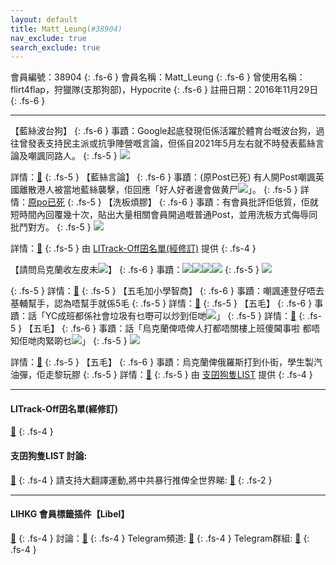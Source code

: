 ```yaml
---
layout: default
title: Matt_Leung(#38904)
nav_exclude: true
search_exclude: true
---
```


會員編號：38904
{: .fs-6 }
會員名稱：Matt_Leung
{: .fs-6 }
曾使用名稱：flirt4flap，狩獵隊(支那狗部)，Hypocrite
{: .fs-6 }
註冊日期：2016年11月29日
{: .fs-6 }

---

<div class="code-example" markdown="1">

【藍絲波台狗】
{: .fs-6 }
事蹟：Google起底發現佢係活躍於體育台嘅波台狗，過往曾發表支持民主派或抗爭陣營嘅言論，但係自2021年5月左右就不時發表藍絲言論及嘲諷同路人。
{: .fs-5 }
![](https://na.cx/i/dWm2Fda.png)


詳情：[🔗](https://bit.ly/3HsrXZU)
{: .fs-5 }
【藍絲言論】
{: .fs-6 }
事蹟：(原Post已死) 有人開Post嘲諷英國離散港人被當地藍絲襲擊，佢回應「好人好者邊會做黄尸![](https://cdn.lihkg.com/assets/faces/normal/dead.gif)」。
{: .fs-5 }
詳情：[原po已死](https://lihkg.com/thread/2789074/page/1)
{: .fs-5 }
【洗板煩膠】
{: .fs-6 }
事蹟：有會員批評佢低質，佢就短時間內回覆幾十次，貼出大量相關會員開過嘅普通Post，並用洗板方式侮辱同批鬥對方。
{: .fs-5 }
![](https://na.cx/i/rujvO6v.png)


詳情：[🔗](https://lih.kg/hdGugT)
{: .fs-5 }
由 [LITrack-Off囝名單(經修訂)](#litrack-off囝名單(經修訂)) 提供
{: .fs-4 }

</div>
<div class="code-example" markdown="1">

【請問烏克蘭收左皮未![](https://cdn.lihkg.com/assets/faces/lm2/hoho.gif)】
{: .fs-6 }
事蹟：![](https://cdn.lihkg.com/assets/faces/lm2/hoho.gif)![](https://cdn.lihkg.com/assets/faces/lm2/hoho.gif)![](https://cdn.lihkg.com/assets/faces/lm2/hoho.gif)![](https://cdn.lihkg.com/assets/faces/lm2/hoho.gif)
{: .fs-5 }
![](https://na.cx/i/yxOx216.png)


{: .fs-5 }
詳情：[🔗](https://lih.kg/ioaOCT)
{: .fs-5 }
【五毛加小學智商】
{: .fs-6 }
事蹟：嘲諷連登仔唔去基輔幫手，認為唔幫手就係5毛
{: .fs-5 }
詳情：[🔗](https://lih.kg/bikjRoV)
{: .fs-5 }
【五毛】
{: .fs-6 }
事蹟：話「YC成班都係社會垃圾有乜嘢可以炒到佢哋![](https://cdn.lihkg.com/assets/faces/normal/sosad.gif)」
{: .fs-5 }
詳情：[🔗](https://lih.kg/ioBubT)
{: .fs-5 }
【五毛】
{: .fs-6 }
事蹟：話「烏克蘭俾唔俾人打都唔關樓上班傻閪事啦 都唔知佢哋肉緊啲乜![](https://cdn.lihkg.com/assets/faces/normal/sosad.gif)」
{: .fs-5 }
![](https://na.cx/i/MZfTNrO.png)


詳情：[🔗](https://lih.kg/biiamNV)
{: .fs-5 }
【五毛】
{: .fs-6 }
事蹟：烏克蘭俾俄羅斯打到仆街，學生製汽油彈，佢走黎玩膠
{: .fs-5 }
詳情：[🔗](https://lih.kg/inEvgT)
{: .fs-5 }
由 [支囝狗隻LIST](#支囝狗隻list-討論) 提供
{: .fs-4 }

</div>

---

#### LITrack-Off囝名單(經修訂)
[🔗](http://tiny.cc/LITrack_GS)
{: .fs-4 }
#### 支囝狗隻LIST 討論: 
[🔗](https://lih.kg/2908480)
{: .fs-4 }
請支持大翻譯運動,將中共暴行推俾全世界睇: [🔗](https://twitter.com/tgtm_official)
{: .fs-2 }

---

#### LIHKG 會員標籤插件【Libel】
[🔗](https://kitce.github.io/libel)
{: .fs-4 }
討論：[🔗](https://lih.kg/2841778)
{: .fs-4 }
Telegram頻道: [🔗](https://t.me/LibelOfficialChannel)
{: .fs-4 }
Telegram群組: [🔗](https://t.me/LibelOfficialGroup)
{: .fs-4 }
